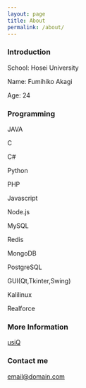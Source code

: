```yaml
---
layout: page
title: About
permalink: /about/
---
```


### Introduction

School: Hosei University

Name: Fumihiko Akagi

Age: 24

### Programming

JAVA

C

C#

Python

PHP

Javascript

Node.js

MySQL

Redis

MongoDB

PostgreSQL

GUI(Qt,Tkinter,Swing)

Kalilinux

Realforce

### More Information

[μsiQ](http://muziqlabe.appspot.com)

### Contact me

[email@domain.com](mailto:email@domain.com)
